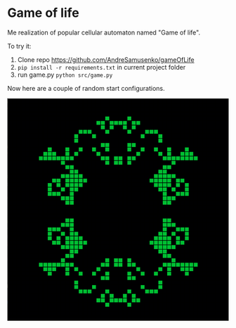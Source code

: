 # Game of life

Me realization of popular cellular automaton named "Game of life".

To try it:
1. Clone repo https://github.com/AndreSamusenko/gameOfLife
2. `pip install -r requirements.txt` in current project folder
3. run game.py `python src/game.py`

Now here are a couple of random start configurations.

![img.png](src/img/img.png)